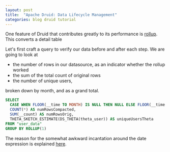 ```yaml
---
layout: post
title:  "Apache Druid: Data Lifecycle Management"
categories: blog druid tutorial
---
```


One feature of Druid that contributes greatly to its performance is [rollup](https://druid.apache.org/docs/latest/ingestion/rollup.html). This converts a detail table

Let's first craft a query to verify our data before and after each step. We are going to look at

- the number of rows in our datasource, as an indicator whether the rollup worked
- the sum of the total count of original rows
- the number of unique users,

broken down by month, and as a grand total.

```sql
SELECT
  CASE WHEN FLOOR(__time TO MONTH) IS NULL THEN NULL ELSE FLOOR(__time TO MONTH) END AS "date",
  COUNT(*) AS numRowsCompacted,
  SUM(__count) AS numRowsOrig,
  THETA_SKETCH_ESTIMATE(DS_THETA(theta_user)) AS uniqueUsersTheta
FROM "user_data"
GROUP BY ROLLUP(1)
```

The reason for the somewhat awkward incantation around the date expression is explained [here](/2022/11/05/druid-data-cookbook-cumulative-sums-in-druid-sql).
